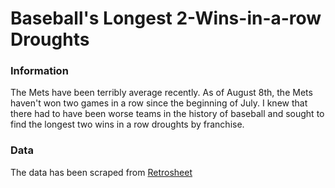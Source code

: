 # Baseball's Longest 2-Wins-in-a-row Droughts

### Information

The Mets have been terribly average recently. As of August 8th, the Mets haven't won two games in a row since the beginning of July. I knew that there had to have been worse teams in the history of baseball and sought to find the longest two wins in a row droughts by franchise.

### Data

The data has been scraped from [Retrosheet](http://www.retrosheet.org/gamelogs/index.html)
